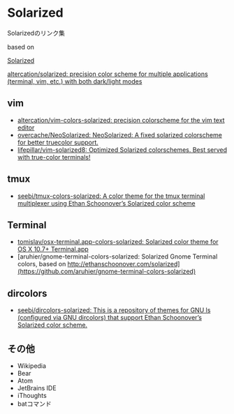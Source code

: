 # Solarized

Solarizedのリンク集

based on  

[Solarized](https://ethanschoonover.com/solarized/)

[altercation/solarized: precision color scheme for multiple applications (terminal, vim, etc.) with both dark/light modes](https://github.com/altercation/solarized)

## vim

- [altercation/vim-colors-solarized: precision colorscheme for the vim text editor](https://github.com/altercation/vim-colors-solarized)
- [overcache/NeoSolarized: NeoSolarized: A fixed solarized colorscheme for better truecolor support.](https://github.com/overcache/NeoSolarized)
- [lifepillar/vim-solarized8: Optimized Solarized colorschemes. Best served with true-color terminals!](https://github.com/lifepillar/vim-solarized8)

## tmux

- [seebi/tmux-colors-solarized: A color theme for the tmux terminal multiplexer using Ethan Schoonover’s Solarized color scheme](https://github.com/seebi/tmux-colors-solarized)

## Terminal

- [tomislav/osx-terminal.app-colors-solarized: Solarized color theme for OS X 10.7+ Terminal.app](https://github.com/tomislav/osx-terminal.app-colors-solarized)
- [aruhier/gnome-terminal-colors-solarized: Solarized Gnome Terminal colors, based on http://ethanschoonover.com/solarized](https://github.com/aruhier/gnome-terminal-colors-solarized)  

## dircolors

- [seebi/dircolors-solarized: This is a repository of themes for GNU ls (configured via GNU dircolors) that support Ethan Schoonover’s Solarized color scheme.](https://github.com/seebi/dircolors-solarized)

## その他

- Wikipedia
- Bear
- Atom
- JetBrains IDE
- iThoughts
- batコマンド
